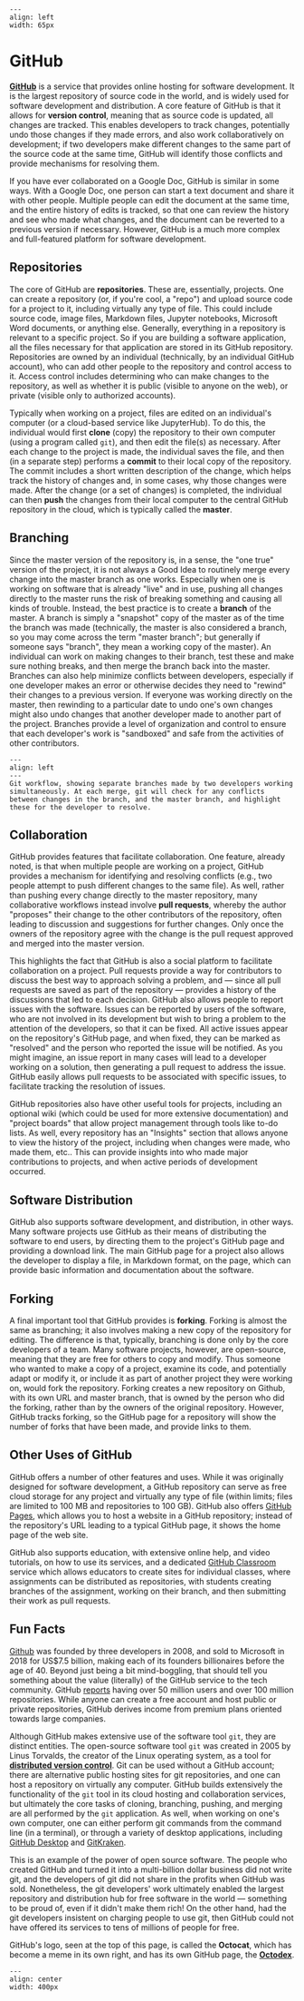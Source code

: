 ```{figure} images/github_octocat.png
---
align: left
width: 65px
```
# GitHub

[**GitHub**](https://github.org) is a service that provides online hosting for software development. It is the largest repository of source code in the world, and is widely used for software development and distribution. A core feature of GitHub is that it allows for **version control**, meaning that as source code is updated, all changes are tracked. This enables developers to track changes, potentially undo those changes if they made errors, and also work collaboratively on development; if two developers make different changes to the same part of the source code at the same time, GitHub will identify those conflicts and provide mechanisms for resolving them.

If you have ever collaborated on a Google Doc, GitHub is similar in some ways. With a Google Doc, one person can start a text document and share it with other people. Multiple people can edit the document at the same time, and the entire history of edits is tracked, so that one can review the history and see who made what changes, and the document can be reverted to a previous version if necessary. However, GitHub is a much more complex and full-featured platform for software development.

## Repositories

The core of GitHub are **repositories**. These are, essentially, projects. One can create a repository (or, if you're cool, a "repo") and upload source code for a project to it, including virtually any type of file. This could include source code, image files, Markdown files, Jupyter notebooks, Microsoft Word documents, or anything else. Generally, everything in a repository is relevant to a specific project. So if you are building a software application, all the files necessary for that application are stored in its GitHub repository. Repositories are owned by an individual (technically, by an individual GitHub account), who can add other people to the repository and control access to it. Access control includes determining who can make changes to the repository, as well as whether it is public (visible to anyone on the web), or private (visible only to authorized accounts).

Typically when working on a project, files are edited on an individual's computer (or a cloud-based service like JupyterHub). To do this, the individual would first **clone** (copy) the repository to their own computer (using a program called `git`), and then edit the file(s) as necessary. After each change to the project is made, the individual saves the file, and then (in a separate step) performs a **commit** to their local copy of the repository. The commit includes a short written description of the change, which helps track the history of changes and, in some cases, why those changes were made. After the change (or a set of changes) is completed, the individual can then **push** the changes from their local computer to the central GitHub repository in the cloud, which is typically called the **master**.

## Branching

Since the master version of the repository is, in a sense, the "one true" version of the project, it is not always a Good Idea to routinely merge every change into the master branch as one works. Especially when one is working on software that is already "live" and in use, pushing all changes directly to the master runs the risk of breaking something and causing all kinds of trouble. Instead, the best practice is to create a **branch** of the master. A branch is simply a "snapshot" copy of the master as of the time the branch was made (technically, the master is also considered a branch, so you may come across the term "master branch"; but generally if someone says "branch", they mean a working copy of the master). An individual can work on making changes to their branch, test these and make sure nothing breaks, and then merge the branch back into the master. Branches can also help minimize conflicts between developers, especially if one developer makes an error or otherwise decides they need to "rewind" their changes to a previous version. If everyone was working directly on the master, then rewinding to a particular date to undo one's own changes might also undo changes that another developer made to another part of the project. Branches provide a level of organization and control to ensure that each developer's work is "sandboxed" and safe from the activities of other contributors.

```{figure} images/git_workflow.png
---
align: left
---
Git workflow, showing separate branches made by two developers working simultaneously. At each merge, git will check for any conflicts between changes in the branch, and the master branch, and highlight these for the developer to resolve.
```

## Collaboration

GitHub provides features that facilitate collaboration. One feature, already noted, is that when multiple people are working on a project, GitHub provides a mechanism for identifying and resolving conflicts (e.g., two people attempt to push different changes to the same file). As well, rather than pushing every change directly to the master repository, many collaborative workflows instead involve **pull requests**, whereby the author "proposes" their change to the other contributors of the repository, often leading to discussion and suggestions for further changes. Only once the owners of the repository agree with the change is the pull request approved and merged into the master version.

This highlights the fact that GitHub is also a social platform to facilitate collaboration on a project. Pull requests provide a way for contributors to discuss the best way to approach solving a problem, and — since all pull requests are saved as part of the repository — provides a history of the discussions that led to each decision. GitHub also allows people to report issues with the software. Issues can be reported by users of the software, who are not involved in its development but wish to bring a problem to the attention of the developers, so that it can be fixed. All active issues appear on the repository's GitHub page, and when fixed, they can be marked as "resolved" and the person who reported the issue will be notified. As you might imagine, an issue report in many cases will lead to a developer working on a solution, then generating a pull request to address the issue. GitHub easily allows pull requests to be associated with specific issues, to facilitate tracking the resolution of issues.

GitHub repositories also have other useful tools for projects, including an optional wiki (which could be used for more extensive documentation) and "project boards" that allow project management through tools like to-do lists. As well, every repository has an "Insights" section that allows anyone to view the history of the project, including when changes were made, who made them, etc.. This can provide insights into who made major contributions to projects, and when active periods of development occurred.

## Software Distribution

GitHub also supports software development, and distribution, in other ways. Many software projects use GitHub as their means of distributing the software to end users, by directing them to the project's GitHub page and providing a download link. The main GitHub page for a project also allows the developer to display a file, in Markdown format, on the page, which can provide basic information and documentation about the software.

## Forking

A final important tool that GitHub provides is **forking**. Forking is almost the same as branching; it also involves making a new copy of the repository for editing. The difference is that, typically, branching is done only by the core developers of a team. Many software projects, however, are open-source, meaning that they are free for others to copy and modify. Thus someone who wanted to make a copy of a project, examine its code, and potentially adapt or modify it, or include it as part of another project they were working on, would fork the repository. Forking creates a new repository on Github, with its own URL and master branch, that is owned by the person who did the forking, rather than by the owners of the original repository. However, GitHub tracks forking, so the GitHub page for a repository will show the number of forks that have been made, and provide links to them.

## Other Uses of GitHub

GitHub offers a number of other features and uses. While it was originally designed for software development, a GitHub repository can serve as free cloud storage for any project and virtually any type of file (within limits; files are limited to 100 MB and repositories to 100 GB). GitHub also offers [GitHub Pages](https://pages.github.com/), which allows you to host a website in a GitHub repository; instead of the repository's URL leading to a typical GitHub page, it shows the home page of the web site.

GitHub also supports education, with extensive online help, and video tutorials, on how to use its services, and a dedicated [GitHub Classroom](https://classroom.github.com/) service which allows educators to create sites for individual classes, where assignments can be distributed as repositories, with students creating branches of the assignment, working on their branch, and then submitting their work as pull requests.

## Fun Facts

[Github](https://en.wikipedia.org/wiki/GitHub) was founded by three developers in 2008, and sold to Microsoft in 2018 for US$7.5 billion, making each of its founders billionaires before the age of 40. Beyond just being a bit mind-boggling, that should tell you something about the value (literally) of the GitHub service to the tech community. GitHub [reports](https://github.com/about) having over 50 million users and over 100 million repositories. While anyone can create a free account and host public or private repositories, GitHub derives income from premium plans oriented towards large companies.

Although GitHub makes extensive use of the software tool `git`, they are distinct entities. The open-source software tool `git` was created in 2005 by Linus Torvalds, the creator of the Linux operating system, as a tool for [**distributed version control**](https://en.wikipedia.org/wiki/Distributed_version_control). Git can be used without a GitHub account; there are alternative public hosting sites for git repositories, and one can host a repository on virtually any computer.
GitHub builds extensively the functionality of the `git` tool in its cloud hosting and collaboration services, but ultimately the core tasks of cloning, branching, pushing, and merging are all performed by the `git` application. As well, when working on one's own computer, one can either perform git commands from the command line (in a terminal), or through a variety of desktop applications, including [GitHub Desktop](https://desktop.github.com/) and [GitKraken](https://www.gitkraken.com/).

This is an example of the power of open source software. The people who created GitHub and turned it into a multi-billion dollar business did not write git, and the developers of git did not share in the profits when GitHub was sold. Nonetheless, the git developers' work ultimately enabled the largest repository and distribution hub for free software in the world — something to be proud of, even if it didn't make them rich! On the other hand, had the git developers insistent on charging people to use git, then GitHub could not have offered its services to tens of millions of people for free.

GitHub's logo, seen at the top of this page, is called the **Octocat**, which has become a meme in its own right, and has its own GitHub page, the [**Octodex**](https://octodex.github.com/).

```{figure} images/mountietocat.png
---
align: center
width: 400px
```
